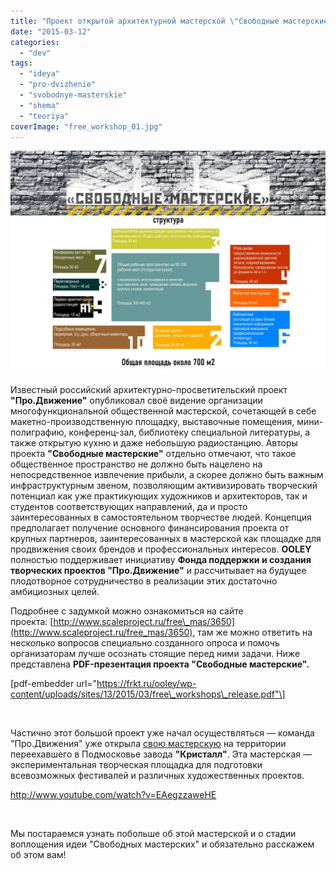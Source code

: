 ```yaml
---
title: "Проект открытой архитектурной мастерской \"Свободные мастерские\""
date: "2015-03-12"
categories: 
  - "dev"
tags: 
  - "ideya"
  - "pro-dvizhenie"
  - "svobodnye-masterskie"
  - "shema"
  - "teoriya"
coverImage: "free_workshop_01.jpg"
---
```


[![Структура свободных мастерских](images/free_workshops_structure.jpg)](http://frkt.ru/ooley/wp-content/uploads/sites/13/2015/03/free_workshops_structure.jpg)

Известный российский архитектурно-просветительский проект **"Про.Движение"** опубликовал своё видение организации многофункциональной общественной мастерской, сочетающей в себе макетно-производственную площадку, выставочные помещения, мини-полиграфию, конференц-зал, библиотеку специальной литературы, а также открытую кухню и даже небольшую радиостанцию. Авторы проекта **"Свободные мастерские"** отдельно отмечают, что такое общественное пространство не должно быть нацелено на непосредственное извлечение прибыли, а скорее должно быть важным инфраструктурным звеном, позволяющим активизировать творческий потенциал как уже практикующих художников и архитекторов, так и студентов соответствующих направлений, да и просто заинтересованных в самостоятельном творчестве людей. Концепция предполагает получение основного финансирования проекта от крупных партнеров, заинтересованных в мастерской как площадке для продвижения своих брендов и профессиональных интересов. **OOLEY** полностью поддерживает инициативу **Фонда поддержки и создания творческих проектов "Про.Движение"** и рассчитывает на будущее плодотворное сотрудничество в реализации этих достаточно амбициозных целей.

Подробнее с задумкой можно ознакомиться на сайте проекта: [http://www.scaleproject.ru/free\_mas/3650](http://www.scaleproject.ru/free_mas/3650), там же можно ответить на несколько вопросов специально созданного опроса и помочь организаторам лучше осознать стоящие перед ними задачи. Ниже представлена **PDF-презентация проекта "Свободные мастерские".**

\[pdf-embedder url="https://frkt.ru/ooley/wp-content/uploads/sites/13/2015/03/free\_workshops\_release.pdf"\]

 

Частично этот большой проект уже начал осуществляться — команда "Про.Движения" уже открыла [свою мастерскую](http://www.scaleproject.ru/workshop) на территории переехавшего в Подмосковье завода **"Кристалл"**. Эта мастерская — экспериментальная творческая площадка для подготовки всевозможных фестивалей и различных художественных проектов.

http://www.youtube.com/watch?v=EAegzzaweHE

 

Мы постараемся узнать побольше об этой мастерской и о стадии воплощения идеи "Свободных мастерских" и обязательно расскажем об этом вам!
